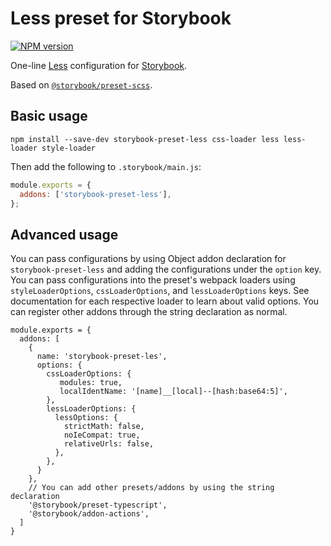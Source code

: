 # Less preset for Storybook

<!-- BADGES/ -->

<span class="badge-npmversion"><a href="https://npmjs.org/package/storybook-preset-less" title="View this project on NPM"><img src="https://img.shields.io/npm/v/storybook-preset-less.svg" alt="NPM version" /></a></span>

<!-- /BADGES -->


One-line [Less](http://lesscss.org) configuration for [Storybook](https://storybook.js.org).

Based on [`@storybook/preset-scss`](https://github.com/storybookjs/presets/tree/master/packages/preset-scss).

## Basic usage

```
npm install --save-dev storybook-preset-less css-loader less less-loader style-loader
```

Then add the following to `.storybook/main.js`:

```js
module.exports = {
  addons: ['storybook-preset-less'],
};
```

## Advanced usage

You can pass configurations by using Object addon declaration for `storybook-preset-less` and adding the configurations under the `option` key. You can pass configurations into the preset's webpack loaders using `styleLoaderOptions`, `cssLoaderOptions`, and `lessLoaderOptions` keys. See documentation for each respective loader to learn about valid options. You can register other addons through the string declaration as normal.

```
module.exports = {
  addons: [
    {
      name: 'storybook-preset-les',
      options: {
        cssLoaderOptions: {
           modules: true,
           localIdentName: '[name]__[local]--[hash:base64:5]',
        },
        lessLoaderOptions: {
          lessOptions: {
            strictMath: false,
            noIeCompat: true,
            relativeUrls: false,
          },
        },
      }
    },
    // You can add other presets/addons by using the string declaration
    '@storybook/preset-typescript',
    '@storybook/addon-actions',
  ]
}
```
